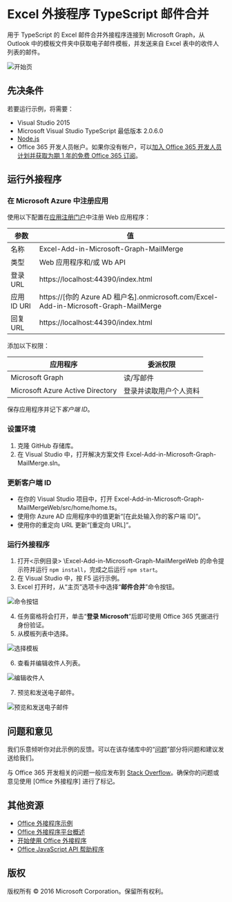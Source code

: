 # <a name="excel-add-in-typescript-mailmerge"></a>Excel 外接程序 TypeScript 邮件合并

用于 TypeScript 的 Excel 邮件合并外接程序连接到 Microsoft Graph，从 Outlook 中的模板文件夹中获取电子邮件模板，并发送来自 Excel 表中的收件人列表的邮件。

![开始页](../readme-images/first_run.PNG)

## <a name="prerequisites"></a>先决条件

若要运行示例，将需要：

* Visual Studio 2015
* Microsoft Visual Studio TypeScript 最低版本 2.0.6.0 
* [Node.js](https://nodejs.org/)
* Office 365 开发人员帐户。如果你没有帐户，可以[加入 Office 365 开发人员计划并获取为期 1 年的免费 Office 365 订阅](https://aka.ms/devprogramsignup)。

## <a name="run-the-add-in"></a>运行外接程序

### <a name="register-your-app-in-microsoft-azure"></a>在 Microsoft Azure 中注册应用

使用以下配置在[应用注册门户](https://apps.dev.microsoft.com)中注册 Web 应用程序：

参数 | 值
---------|--------
名称 | Excel-Add-in-Microsoft-Graph-MailMerge
类型 | Web 应用程序和/或 Wb API
登录 URL | https://localhost:44390/index.html
应用 ID URI | https://[你的 Azure AD 租户名].onmicrosoft.com/Excel-Add-in-Microsoft-Graph-MailMerge
回复 URL | https://localhost:44390/index.html

添加以下权限：

应用程序 | 委派权限
---------|--------
Microsoft Graph | 读/写邮件
Microsoft Azure Active Directory | 登录并读取用户个人资料

保存应用程序并记下*客户端 ID*。

### <a name="set-up-your-environment"></a>设置环境

1. 克隆 GitHub 存储库。
3. 在 Visual Studio 中，打开解决方案文件 Excel-Add-in-Microsoft-Graph-MailMerge.sln。

### <a name="update-the-client-id"></a>更新客户端 ID

* 在你的 Visual Studio 项目中，打开 Excel-Add-in-Microsoft-Graph-MailMergeWeb/src/home/home.ts。
* 使用你 Azure AD 应用程序中的值更新“[在此处输入你的客户端 ID]”。
* 使用你的重定向 URL 更新“[重定向 URL]”。

### <a name="run-the-add-in"></a>运行外接程序

1. 打开\<示例目录\> \Excel-Add-in-Microsoft-Graph-MailMergeWeb 的命令提示符并运行 `npm install`，完成之后运行 `npm start`。
2. 在 Visual Studio 中，按 F5 运行示例。
3. Excel 打开时，从“主页”选项卡中选择“**邮件合并**”命令按钮。

![命令按钮](../readme-images/command_button.PNG)

4. 任务窗格将会打开，单击“**登录 Microsoft**”后即可使用 Office 365 凭据进行身份验证。
5. 从模板列表中选择。

![选择模板](../readme-images/select_template.PNG)

6. 查看并编辑收件人列表。

![编辑收件人](../readme-images/mailmerge_table.PNG)

7. 预览和发送电子邮件。

![预览和发送电子邮件](../readme-images/preview_send.PNG)

## <a name="questions-and-comments"></a>问题和意见

我们乐意倾听你对此示例的反馈。可以在该存储库中的“[问题](https://github.com/OfficeDev/Excel-Add-in-TypeScript-MailMerge/issues)”部分将问题和建议发送给我们。

与 Office 365 开发相关的问题一般应发布到 [Stack Overflow](http://stackoverflow.com/questions/tagged/office-addins)。确保你的问题或意见使用 [Office 外接程序] 进行了标记。

## <a name="additional-resources"></a>其他资源

* [Office 外接程序示例](https://github.com/OfficeDev?utf8=%E2%9C%93&query=-add-in)
* [Office 外接程序平台概述](http://dev.office.com/docs/add-ins/overview/office-add-ins)
* [开始使用 Office 外接程序](http://dev.office.com/getting-started/addins)
* [Office JavaScript API 帮助程序](https://github.com/OfficeDev/office-js-helpers)

## <a name="copyright"></a>版权

版权所有 © 2016 Microsoft Corporation。保留所有权利。





